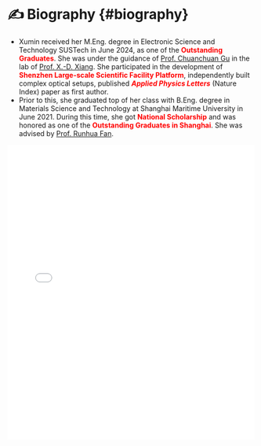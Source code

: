 # ✍️ Biography {#biography}

- Xumin received her M.Eng. degree in Electronic Science and Technology SUSTech in June 2024, as one of the <strong style="color:red;">Outstanding Graduates</strong>. She was under the guidance of <a href='https://orcid.org/0000-0001-5834-5472'>Prof. Chuanchuan Gu</a> in the lab of <a href="https://baike.baidu.com/item/%E9%A1%B9%E6%99%93%E4%B8%9C/18533615">Prof. X.-D. Xiang</a>. She participated in the development of <strong style="color:red;">Shenzhen Large-scale Scientific Facility Platform</strong>, independently built complex optical setups, published <strong style="color:red;"><em>Applied Physics Letters</em></strong> (Nature Index) paper as first author.
- Prior to this, she graduated top of her class with B.Eng. degree in Materials Science and Technology at Shanghai Maritime University in June 2021. During this time, she got <strong style="color:red;">National Scholarship</strong> and was honored as one of the <strong style="color:red;">Outstanding Graduates in Shanghai</strong>. She was advised by <a href="https://oec.shmtu.edu.cn/2020/1214/c6344a49598/page.htm">Prof. Runhua Fan</a>.


<iframe 
  src="/pdfjs/web/viewer.html?file=/BasicInfo.pdf#toolbar=0&navpanes=0" 
  width="100%" 
  height="600px" 
  style="border:none;">
</iframe>
<!-- Xumin's research interests are in the areas of intelligent wearable design, soft robotics, and Physical mechanisms of electronic materials -->


